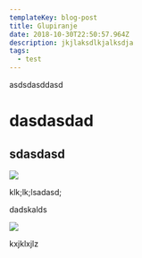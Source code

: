 ```yaml
---
templateKey: blog-post
title: Glupiranje
date: 2018-10-30T22:50:57.964Z
description: jkjlaksdlkjalksdja
tags:
  - test
---
```

asdsdasddasd

# dasdasdad

## sdasdasd

![](/img/jumbotron.jpg)

klk;lk;lsadasd;

dadskalds

![](/img/reviews-carousel-03.jpg)

kxjklxjlz
